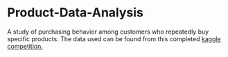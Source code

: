 # Product-Data-Analysis
A study of purchasing behavior among customers who repeatedly buy specific products.
The data used can be found from this completed [kaggle competition.](https://www.kaggle.com/datasets/lakshmi25npathi/online-retail-dataset?resource=download)
